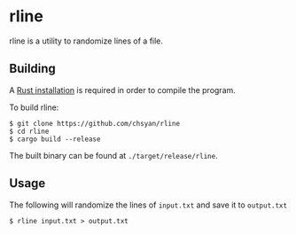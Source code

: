 # rline

rline is a utility to randomize lines of a file.

## Building

A [Rust installation](https://www.rust-lang.org/) is required in order to compile the program.

To build rline:

```
$ git clone https://github.com/chsyan/rline
$ cd rline
$ cargo build --release
```

The built binary can be found at `./target/release/rline`.

## Usage

The following will randomize the lines of `input.txt` and save it to `output.txt`

```
$ rline input.txt > output.txt
```
